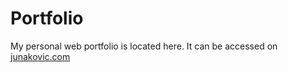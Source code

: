 # Portfolio

My personal web portfolio is located here. It can be accessed on [junakovic.com](https://junakovic.com)
